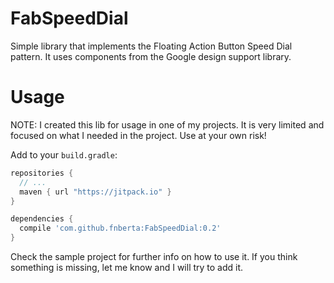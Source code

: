 # FabSpeedDial
Simple library that implements the Floating Action Button Speed Dial pattern. It uses components from the Google design support library.

# Usage
NOTE: I created this lib for usage in one of my projects. It is very limited and focused on what I needed in the project. Use at your own risk!

Add to your `build.gradle`:
```groovy
repositories {
  // ...
  maven { url "https://jitpack.io" }
}

dependencies {
  compile 'com.github.fnberta:FabSpeedDial:0.2'
}
```

Check the sample project for further info on how to use it. If you think something is missing, let me know and I will try to add it.

